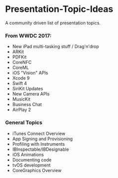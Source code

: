 # Presentation-Topic-Ideas
A community driven list of presentation topics.


### From WWDC 2017:

- New iPad multi-tasking stuff / Drag'n'drop
- ARKit
- PDFKit
- CoreNFC
- CoreML
- iOS "Vision" APIs
- Xcode 9
- Swift 4
- SiriKit Updates
- New Camera APIs
- MusicKit
- Business Chat
- AirPlay 2

### General Topics
- iTunes Connect Overview
- App Signing and Provisioning
- Profiling with Instruments
- IBInspectable/IBDesignable
- iOS Animations
- Documenting code
- tvOS development
- CoreGraphics Overview
